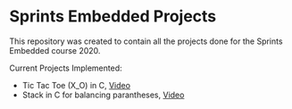 # Sprints Embedded Projects
This repository was created to contain all the projects done for the Sprints Embedded course 2020.

Current Projects Implemented:
* Tic Tac Toe (X_O) in C, [Video](https://drive.google.com/file/d/1hNhUyMLw3GBrsZcw5_TNlQGhE0FRN6he/view?usp=sharing)
* Stack in C for balancing parantheses, [Video](https://drive.google.com/file/d/1P31fXyqP7tV-FmME3P4n7gHDnxPAUZzT/view?usp=sharing)
